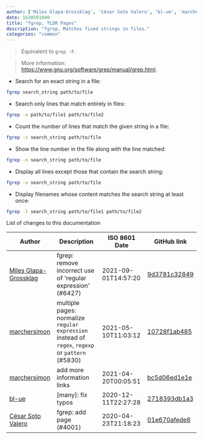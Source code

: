 ```yaml
---
author: ['Miles Glapa-Grossklag', 'César Soto Valero', 'bl-ue', 'marchersimon']
date: 1630501040
title: "fgrep, TLDR Pages"
description: "fgrep, Matches fixed strings in files."
categories: "common"
---
```

> Equivalent to `grep -F`.

> More information: <https://www.gnu.org/software/grep/manual/grep.html>.

- Search for an exact string in a file:

```bash
fgrep search_string path/to/file
```

- Search only lines that match entirely in files:

```bash
fgrep -x path/to/file1 path/to/file2
```

- Count the number of lines that match the given string in a file:

```bash
fgrep -c search_string path/to/file
```

- Show the line number in the file along with the line matched:

```bash
fgrep -n search_string path/to/file
```

- Display all lines except those that contain the search string:

```bash
fgrep -v search_string path/to/file
```

- Display filenames whose content matches the search string at least once:

```bash
fgrep -l search_string path/to/file1 path/to/file2
```
List of changes to this documentation


Author | Description | ISO 8601 Date | GitHub link
------|-----|-----|-----
[Miles Glapa-Grossklag](mailto:miles@glapa-grossklag.com) | fgrep: remove incorrect use of 'regular expression' (#6427) | 2021-09-01T14:57:20 | [9d3781c32849](https://github.com/tldr-pages/tldr/commit/9d3781c3284966e3ac0cc3ca7b922c655d9b0405)
[marchersimon](mailto:50295997+marchersimon@users.noreply.github.com) | multiple pages: normalize `regular expression` instead of `regex`, `regexp` or `pattern` (#5830) | 2021-05-10T11:03:12 | [10728f1ab485](https://github.com/tldr-pages/tldr/commit/10728f1ab485957d66af3940a030b0fb77611fc0)
[marchersimon](mailto:marchersimon@zohomail.eu) | add more information links | 2021-04-20T00:05:51 | [bc5d06ed1e1e](https://github.com/tldr-pages/tldr/commit/bc5d06ed1e1e112cfb368a38ae5918ef124cdc22)
[bl-ue](mailto:54780737+bl-ue@users.noreply.github.com) | [many]: fix typos | 2020-12-11T22:27:28 | [2718393db1a3](https://github.com/tldr-pages/tldr/commit/2718393db1a358b04f94effb6a8b16e61647fb0b)
[César Soto Valero](mailto:cesarsotovalero@gmail.com) | fgrep: add page (#4001) | 2020-04-23T21:18:23 | [01e670afede6](https://github.com/tldr-pages/tldr/commit/01e670afede63c6fc63bcc1127c6c5f0d69623ff)

